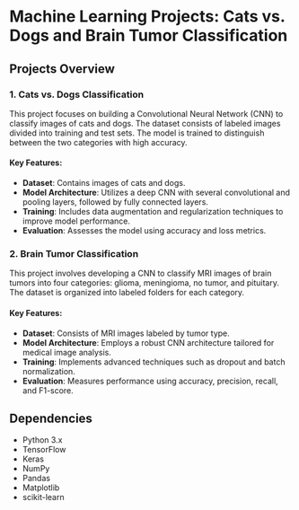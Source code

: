 # Machine Learning Projects: Cats vs. Dogs and Brain Tumor Classification

## Projects Overview

### 1. Cats vs. Dogs Classification
This project focuses on building a Convolutional Neural Network (CNN) to classify images of cats and dogs. The dataset consists of labeled images divided into training and test sets. The model is trained to distinguish between the two categories with high accuracy.

#### Key Features:
- **Dataset**: Contains images of cats and dogs.
- **Model Architecture**: Utilizes a deep CNN with several convolutional and pooling layers, followed by fully connected layers.
- **Training**: Includes data augmentation and regularization techniques to improve model performance.
- **Evaluation**: Assesses the model using accuracy and loss metrics.

### 2. Brain Tumor Classification
This project involves developing a CNN to classify MRI images of brain tumors into four categories: glioma, meningioma, no tumor, and pituitary. The dataset is organized into labeled folders for each category.

#### Key Features:
- **Dataset**: Consists of MRI images labeled by tumor type.
- **Model Architecture**: Employs a robust CNN architecture tailored for medical image analysis.
- **Training**: Implements advanced techniques such as dropout and batch normalization.
- **Evaluation**: Measures performance using accuracy, precision, recall, and F1-score.

## Dependencies
- Python 3.x
- TensorFlow
- Keras
- NumPy
- Pandas
- Matplotlib
- scikit-learn

